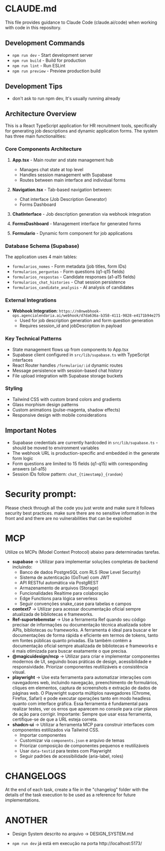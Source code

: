 # CLAUDE.md

This file provides guidance to Claude Code (claude.ai/code) when working with code in this repository.

## Development Commands

- `npm run dev` - Start development server
- `npm run build` - Build for production  
- `npm run lint` - Run ESLint
- `npm run preview` - Preview production build

## Development Tips

- don't ask to run npm dev, It's usually running already

## Architecture Overview

This is a React TypeScript application for HR recruitment tools, specifically for generating job descriptions and dynamic application forms. The system has three main functionalities:

### Core Components Architecture

1. **App.tsx** - Main router and state management hub
   - Manages chat state at top level
   - Handles session management with Supabase
   - Routes between main interface and individual forms

2. **Navigation.tsx** - Tab-based navigation between:
   - Chat interface (Job Description Generator)
   - Forms Dashboard

3. **ChatInterface** - Job description generation via webhook integration
4. **FormsDashboard** - Management interface for generated forms
5. **Formulario** - Dynamic form component for job applications

### Database Schema (Supabase)

The application uses 4 main tables:
- `formularios_nomes` - Form metadata (job titles, form IDs)
- `formularios_perguntas` - Form questions (q1-q15 fields)
- `formularios_respostas` - Candidate responses (a1-a15 fields)
- `formularios_chat_histories` - Chat session persistence
- `formularios_candidate_analysis` - AI analysis of candidates

### External Integrations

- **Webhook Integration**: `https://n8nwebhook-ops.agencialendaria.ai/webhook/d7da636a-b358-4111-9828-e4171b94e275`
  - Used for job description generation and form question generation
  - Requires session_id and jobDescription in payload

### Key Technical Patterns

- State management flows up from components to App.tsx
- Supabase client configured in `src/lib/supabase.ts` with TypeScript interfaces
- React Router handles `/formulario/:id` dynamic routes
- Message persistence with session-based chat history
- File upload integration with Supabase storage buckets

### Styling

- Tailwind CSS with custom brand colors and gradients
- Glass morphism design patterns
- Custom animations (pulse-magenta, shadow effects)
- Responsive design with mobile considerations

## Important Notes

- Supabase credentials are currently hardcoded in `src/lib/supabase.ts` - should be moved to environment variables
- The webhook URL is production-specific and embedded in the generate form logic
- Form questions are limited to 15 fields (q1-q15) with corresponding answers (a1-a15)
- Session IDs follow pattern: `chat_{timestamp}_{random}`

# Security prompt:

Please check through all the code you just wrote and make sure it follows security best practices. make sure there are no sensitive information in the front and and there are no vulnerabilities that can be exploited

# MCP
Utilize os MCPs (Model Context Protocol) abaixo para determinadas tarefas.
- **supabase** -> Utilizar para implementar soluções completas de backend incluindo:
    - Banco de dados PostgreSQL com RLS (Row Level Security)
    - Sistema de autenticação (GoTrue) com JWT
    - API RESTful automática via PostgREST
    - Armazenamento de arquivos (Storage)
    - Funcionalidades Realtime para colaboração
    - Edge Functions para lógica serverless
    - Seguir convenções snake_case para tabelas e campos
- **context7** -> Utilizar para acessar documentação oficial sempre atualizada de bibliotecas e frameworks.
- **Ref-suportebemstar** -> Use a ferramenta Ref quando seu código precisar de informações ou documentação técnica atualizada sobre APIs, bibliotecas ou frameworks. A ferramenta é ideal para buscar e ler documentações de forma rápida e eficiente em termos de tokens, tanto em fontes públicas quanto privadas. Ela também contém a documentação oficial sempre atualizada de bibliotecas e frameworks e é mais otimizada para buscar exatamente o que precisa.
- **@magicuidesign/mcp** -> Utilizar para criar e implementar componentes modernos de UI, seguindo boas práticas de design, acessibilidade e responsividade. Priorizar componentes reutilizáveis e consistência visual.
- **playwright** -> Use esta ferramenta para automatizar interações com navegadores web, incluindo navegação, preenchimento de formulários, cliques em elementos, captura de screenshots e extração de dados de páginas web. O Playwright suporta múltiplos navegadores (Chrome, Firefox, Safari) e pode executar operações tanto em modo headless quanto com interface gráfica. Essa ferramenta é fundamental para realizar testes, ver os erros que aparecem no console para criar planos de ação para corrigir. Importante: Sempre que usar essa ferramenta, certifique-se de que a URL esteja correta.
- **shadcn-ui** -> Utilizar a ferramenta MCP para construir interfaces com componentes estilizados via Tailwind CSS.
    - Importar componentes
    - Customizar via `components.json` e arquivo de temas
    - Priorizar composição de componentes pequenos e reutilizáveis
    - Usar `data-testid` para testes com Playwright
    - Seguir padrões de acessibilidade (aria-label, roles)

# CHANGELOGS

At the end of each task, create a file in the "changelog" folder with the details of the task execution to be used as a reference for future implementations.

# ANOTHER
- Design System descrito no arquivo -> DESIGN_SYSTEM.md

- `npm run dev` já está em execução na porta http://localhost:5173/

